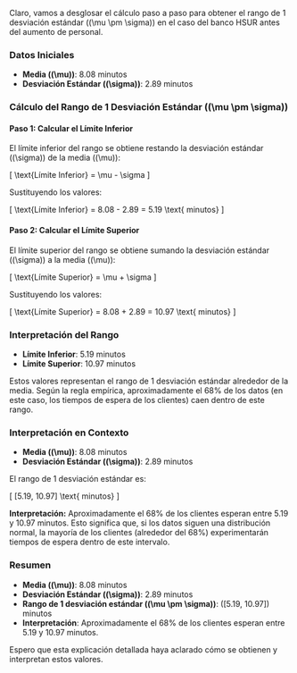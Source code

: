 Claro, vamos a desglosar el cálculo paso a paso para obtener el rango de 1 desviación estándar (\(\mu \pm \sigma\)) en el caso del banco HSUR antes del aumento de personal.

### Datos Iniciales
- **Media (\(\mu\))**: 8.08 minutos
- **Desviación Estándar (\(\sigma\))**: 2.89 minutos

### Cálculo del Rango de 1 Desviación Estándar (\(\mu \pm \sigma\))

#### Paso 1: Calcular el Límite Inferior
El límite inferior del rango se obtiene restando la desviación estándar (\(\sigma\)) de la media (\(\mu\)):

\[
\text{Límite Inferior} = \mu - \sigma
\]

Sustituyendo los valores:

\[
\text{Límite Inferior} = 8.08 - 2.89 = 5.19 \text{ minutos}
\]

#### Paso 2: Calcular el Límite Superior
El límite superior del rango se obtiene sumando la desviación estándar (\(\sigma\)) a la media (\(\mu\)):

\[
\text{Límite Superior} = \mu + \sigma
\]

Sustituyendo los valores:

\[
\text{Límite Superior} = 8.08 + 2.89 = 10.97 \text{ minutos}
\]

### Interpretación del Rango
- **Límite Inferior**: 5.19 minutos
- **Límite Superior**: 10.97 minutos

Estos valores representan el rango de 1 desviación estándar alrededor de la media. Según la regla empírica, aproximadamente el 68% de los datos (en este caso, los tiempos de espera de los clientes) caen dentro de este rango.

### Interpretación en Contexto
- **Media (\(\mu\))**: 8.08 minutos
- **Desviación Estándar (\(\sigma\))**: 2.89 minutos

El rango de 1 desviación estándar es:

\[
[5.19, 10.97] \text{ minutos}
\]

**Interpretación:**
Aproximadamente el 68% de los clientes esperan entre 5.19 y 10.97 minutos. Esto significa que, si los datos siguen una distribución normal, la mayoría de los clientes (alrededor del 68%) experimentarán tiempos de espera dentro de este intervalo.

### Resumen
- **Media (\(\mu\))**: 8.08 minutos
- **Desviación Estándar (\(\sigma\))**: 2.89 minutos
- **Rango de 1 desviación estándar (\(\mu \pm \sigma\))**: \([5.19, 10.97]\) minutos
- **Interpretación**: Aproximadamente el 68% de los clientes esperan entre 5.19 y 10.97 minutos.

Espero que esta explicación detallada haya aclarado cómo se obtienen y interpretan estos valores.